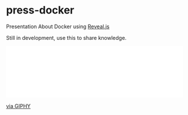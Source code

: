 # press-docker
Presentation About Docker using <a href="http://lab.hakim.se/reveal-js">Reveal.js</a>

Still in development, use this to share knowledge.
<iframe src="//giphy.com/embed/iueTbaOXEQOdi" width="480" height="141" frameBorder="0" class="giphy-embed" allowFullScreen></iframe><p><a href="http://giphy.com/gifs/please-construction-patient-iueTbaOXEQOdi">via GIPHY</a></p>
